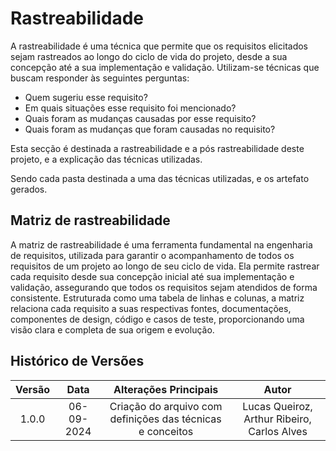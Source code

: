 # Rastreabilidade

A rastreabilidade é uma técnica que permite que os requisitos elicitados sejam rastreados ao longo do ciclo de vida do projeto, desde a sua concepção até a sua implementação e validação. Utilizam-se técnicas que buscam responder às seguintes perguntas:
- Quem sugeriu esse requisito?
- Em quais situações esse requisito foi mencionado?
- Quais foram as mudanças causadas por esse requisito?
- Quais foram as mudanças que foram causadas no requisito?

Esta secção é destinada a rastreabilidade e a pós rastreabilidade deste projeto, e a explicação das técnicas utilizadas.

Sendo cada pasta destinada a uma das técnicas utilizadas, e os artefato gerados.

## Matriz de rastreabilidade

A matriz de rastreabilidade é uma ferramenta fundamental na engenharia de requisitos, utilizada para garantir o acompanhamento de todos os requisitos de um projeto ao longo de seu ciclo de vida. Ela permite rastrear cada requisito desde sua concepção inicial até sua implementação e validação, assegurando que todos os requisitos sejam atendidos de forma consistente. Estruturada como uma tabela de linhas e colunas, a matriz relaciona cada requisito a suas respectivas fontes, documentações, componentes de design, código e casos de teste, proporcionando uma visão clara e completa de sua origem e evolução.


## Histórico de Versões

| **Versão** | **Data** | **Alterações Principais** | **Autor** |
| :--: | :--: | :--: | :--: | 
| 1.0.0 | 06-09-2024 | Criação do arquivo com definições das técnicas e conceitos | Lucas Queiroz, Arthur Ribeiro, Carlos Alves |
